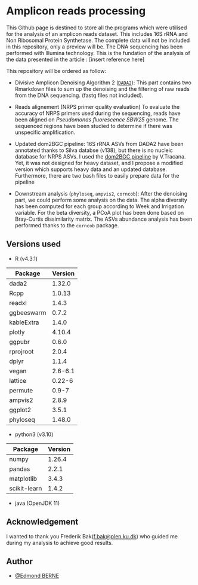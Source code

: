 
# Amplicon reads processing
This Github page is destined to store all the programs which were utilised for the analysis of an amplicon reads dataset. This includes 16S rRNA and Non Ribosomal Protein Synthetase. The complete data will not be included in this repository, only a preview will be. The DNA sequencing has been performed with Illumina technology. This is the fundation of the analysis of the data presented in the article : [insert reference here]

This repository will be ordered as follow:

- Divisive Amplicon Denoising Algorithm 2 ([`DADA2`](https://benjjneb.github.io/dada2/tutorial.html)): 
This part contains two Rmarkdown files to sum up the denoising and the filtering of raw reads from the DNA sequencing. (fastq files not included).

- Reads alignement (NRPS primer quality evaluation)
To evaluate the accuracy of NRPS primers used during the sequencing, reads have been aligned on *Pseudomonas fluorescence SBW25* genome. The sequenced regions have been studied to determine if there was unspecific amplification.

- Updated dom2BGC pipeline:
16S rRNA ASVs from DADA2 have been annotated thanks to Silva databse (v138), but there is no nucleic database for NRPS ASVs. I used the [dom2BGC pipeline](https://git.wur.nl/traca001/dom2bgc) by V.Tracana. Yet, it was not designed for heavy dataset, and I propose a modified version which supports heavy data and an updated database. Furthermore, there are two bash files to easily prepare data for the pipeline

- Downstream analysis (`phyloseq`, `ampvis2`, `corncob`):
After the denoising part, we could perform some analysis on the data. The alpha diversity has been computed for each group according to Week and Irrigation variable. For the beta diversity, a PCoA plot has been done based on Bray-Curtis dissimilarity matrix. The ASVs abundance analysis has been performed thanks to the `corncob` package.


## Versions used

- R (v4.3.1)

| Package      | Version  |
|--------------|----------|
| dada2        | 1.32.0   |
| Rcpp         | 1.0.13   |
| readxl       | 1.4.3    |
| ggbeeswarm   | 0.7.2    |
| kableExtra   | 1.4.0    |
| plotly       | 4.10.4   |
| ggpubr       | 0.6.0    |
| rprojroot    | 2.0.4    |
| dplyr        | 1.1.4    |
| vegan        | 2.6-6.1  |
| lattice      | 0.22-6   |
| permute      | 0.9-7    |
| ampvis2      | 2.8.9    |
| ggplot2      | 3.5.1    |
| phyloseq     | 1.48.0   |

- python3 (v3.10)

| Package       | Version |
|---------------|---------|
| numpy         | 1.26.4  |
| pandas        | 2.2.1  |
| matplotlib    | 3.4.3   |
| scikit-learn  | 1.4.2  |

- java (OpenJDK 11)


## Acknowledgement

I wanted to thank you Frederik Bak(f.bak@plen.ku.dk) who guided me during my analysis to achieve good results.

## Author

- [@Edmond BERNE](https://github.com/Edmondbrn/)


